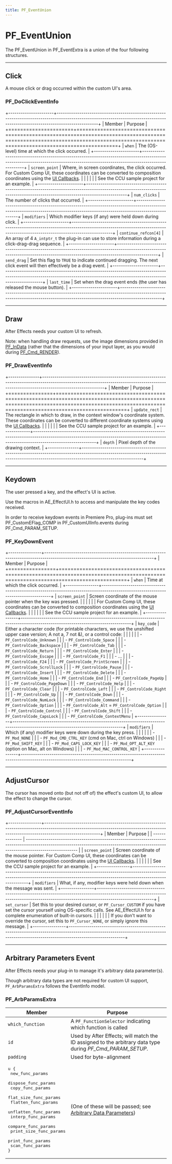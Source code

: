 ```yaml
---
title: PF_EventUnion
---
```


# PF_EventUnion

The PF_EventUnion in PF_EventExtra is a union of the four following structures.

---

## Click

A mouse click or drag occurred within the custom UI's area.

### PF_DoClickEventInfo

+----------------------+--------------------------------------------------------------------------------------------------------------------------------------------------------------------------------+
|        Member        |                                                                                    Purpose                                                                                     |
+======================+================================================================================================================================================================================+
| `when`               | The (OS-level) time at which the click occurred.                                                                                                                               |
+----------------------+--------------------------------------------------------------------------------------------------------------------------------------------------------------------------------+
| `screen_point`       | Where, in screen coordinates, the click occurred. For Custom Comp UI, these coordinates can be converted to composition coordinates using the [UI Callbacks](../ui-callbacks). |
|                      |                                                                                                                                                                                |
|                      | See the CCU sample project for an example.                                                                                                                                     |
+----------------------+--------------------------------------------------------------------------------------------------------------------------------------------------------------------------------+
| `num_clicks`         | The number of clicks that occurred.                                                                                                                                            |
+----------------------+--------------------------------------------------------------------------------------------------------------------------------------------------------------------------------+
| `modifiers`          | Which modifier keys (if any) were held down during click.                                                                                                                      |
+----------------------+--------------------------------------------------------------------------------------------------------------------------------------------------------------------------------+
| `continue_refcon[4]` | An array of 4 `A_intptr_t` the plug-in can use to store information during a click-drag-drag sequence.                                                                         |
+----------------------+--------------------------------------------------------------------------------------------------------------------------------------------------------------------------------+
| `send_drag`          | Set this flag to `TRUE` to indicate continued dragging. The next click event will then effectively be a drag event.                                                            |
+----------------------+--------------------------------------------------------------------------------------------------------------------------------------------------------------------------------+
| `last_time`          | Set when the drag event ends (the user has released the mouse button).                                                                                                         |
+----------------------+--------------------------------------------------------------------------------------------------------------------------------------------------------------------------------+

---

## Draw

After Effects needs your custom UI to refresh.

Note: when handling draw requests, use the image dimensions provided in [PF_InData](../../effect-basics/PF_InData) (rather that the dimensions of your input layer, as you would during [PF_Cmd_RENDER](../effect-basics/command-selectors.md#frame-selectors)).

### PF_DrawEventInfo

+---------------+------------------------------------------------------------------------------------------------------------------------------------------------------------------------------------------+
|    Member     |                                                                                         Purpose                                                                                          |
+===============+==========================================================================================================================================================================================+
| `update_rect` | The rectangle in which to draw, in the context window's coordinate system. These coordinates can be converted to different coordinate systems using the [UI Callbacks](../ui-callbacks). |
|               |                                                                                                                                                                                          |
|               | See the CCU sample project for an example.                                                                                                                                               |
+---------------+------------------------------------------------------------------------------------------------------------------------------------------------------------------------------------------+
| `depth`       | Pixel depth of the drawing context.                                                                                                                                                      |
+---------------+------------------------------------------------------------------------------------------------------------------------------------------------------------------------------------------+

---

## Keydown

The user pressed a key, and the effect's UI is active.

Use the macros in AE_EffectUI.h to access and manipulate the key codes received.

In order to receive keydown events in Premiere Pro, plug-ins must set PF_CustomEFlag_COMP in PF_CustomUIInfo.events during PF_Cmd_PARAM_SETUP.

### PF_KeyDownEvent

+----------------+-----------------------------------------------------------------------------------------------------------------------------------+
|     Member     |                                                              Purpose                                                              |
+================+===================================================================================================================================+
| `when`         | Time at which the click occurred.                                                                                                 |
+----------------+-----------------------------------------------------------------------------------------------------------------------------------+
| `screen_point` | Screen coordinate of the mouse pointer when the key was pressed.                                                                  |
|                |                                                                                                                                   |
|                | For Custom Comp UI, these coordinates can be converted to composition coordinates using the [UI Callbacks](../ui-callbacks).      |
|                |                                                                                                                                   |
|                | See the CCU sample project for an example.                                                                                        |
+----------------+-----------------------------------------------------------------------------------------------------------------------------------+
| `key_code`     | Either a character code (for printable characters, we use the unshifted upper case version; A not a, 7 not &), or a control code: |
|                |                                                                                                                                   |
|                | - `PF_ControlCode_Unknown`                                                                                                        |
|                | - `PF_ControlCode_Space`                                                                                                          |
|                | - `PF_ControlCode_Backspace`                                                                                                      |
|                | - `PF_ControlCode_Tab`                                                                                                            |
|                | - `PF_ControlCode_Return`                                                                                                         |
|                | - `PF_ControlCode_Enter`                                                                                                          |
|                | - `PF_ControlCode_Escape`                                                                                                         |
|                | - `PF_ControlCode_F1`                                                                                                             |
|                | - ...                                                                                                                             |
|                | - `PF_ControlCode_F24`                                                                                                            |
|                | - `PF_ControlCode_PrintScreen`                                                                                                    |
|                | - `PF_ControlCode_ScrollLock`                                                                                                     |
|                | - `PF_ControlCode_Pause`                                                                                                          |
|                | - `PF_ControlCode_Insert`                                                                                                         |
|                | - `PF_ControlCode_Delete`                                                                                                         |
|                | - `PF_ControlCode_Home`                                                                                                           |
|                | - `PF_ControlCode_End`                                                                                                            |
|                | - `PF_ControlCode_PageUp`                                                                                                         |
|                | - `PF_ControlCode_PageDown`                                                                                                       |
|                | - `PF_ControlCode_Help`                                                                                                           |
|                | - `PF_ControlCode_Clear`                                                                                                          |
|                | - `PF_ControlCode_Left`                                                                                                           |
|                | - `PF_ControlCode_Right`                                                                                                          |
|                | - `PF_ControlCode_Up`                                                                                                             |
|                | - `PF_ControlCode_Down`                                                                                                           |
|                | - `PF_ControlCode_NumLock`                                                                                                        |
|                | - `PF_ControlCode_Command`                                                                                                        |
|                | - `PF_ControlCode_Option`                                                                                                         |
|                | - `PF_ControlCode_Alt` = `PF_ControlCode_Option`                                                                                  |
|                | - `PF_ControlCode_Control`                                                                                                        |
|                | - `PF_ControlCode_Shift`                                                                                                          |
|                | - `PF_ControlCode_CapsLock`                                                                                                       |
|                | - `PF_ControlCode_ContextMenu`                                                                                                    |
+----------------+-----------------------------------------------------------------------------------------------------------------------------------+
| `modifiers`    | Which (if any) modifier keys were down during the key press.                                                                      |
|                |                                                                                                                                   |
|                | - `PF_Mod_NONE`                                                                                                                   |
|                | - `PF_Mod_CMD_CTRL_KEY` (cmd on Mac, ctrl on Windows)                                                                             |
|                | - `PF_Mod_SHIFT_KEY`                                                                                                              |
|                | - `PF_Mod_CAPS_LOCK_KEY`                                                                                                          |
|                | - `PF_Mod_OPT_ALT_KEY` (option on Mac, alt on Windows)                                                                            |
|                | - `PF_Mod_MAC_CONTROL_KEY`                                                                                                        |
+----------------+-----------------------------------------------------------------------------------------------------------------------------------+



---

## AdjustCursor

The cursor has moved onto (but not off of) the effect's custom UI, to allow the effect to change the cursor.

### PF_AdjustCursorEventInfo

+----------------+---------------------------------------------------------------------------------------------------------------------------------------------------------------------------------------+
| Member         | Purpose                                                                                                                                                                               |
| -------------- | ------------------------------------------------------------------------------------------------------------------------------------------------------------------------------------- |
| `screen_point` | Screen coordinate of the mouse pointer. For Custom Comp UI, these coordinates can be converted to composition coordinates using the [UI Callbacks](../ui-callbacks).                  |
|                |                                                                                                                                                                                       |
|                | See the CCU sample project for an example.                                                                                                                                            |
+----------------+---------------------------------------------------------------------------------------------------------------------------------------------------------------------------------------+
| `modifiers`    | What, if any, modifier keys were held down when the message was sent.                                                                                                                 |
+----------------+---------------------------------------------------------------------------------------------------------------------------------------------------------------------------------------+
| `set_cursor`   | Set this to your desired cursor, or `PF_Cursor_CUSTOM` if you have set the cursor yourself using OS-specific calls. See AE_EffectUI.h for a complete enumeration of built-in cursors. |
|                |                                                                                                                                                                                       |
|                | If you don't want to override the cursor, set this to `PF_Cursor_NONE`, or simply ignore this message.                                                                                |
+----------------+---------------------------------------------------------------------------------------------------------------------------------------------------------------------------------------+

---

## Arbitrary Parameters Event

After Effects needs your plug-in to manage it's arbitrary data parameter(s).

Though arbitrary data types are not required for custom UI support, `PF_ArbParamsExtra` follows the EventInfo model.

### PF_ArbParamsExtra

|                                                                                                                                                         Member                                                                                                                                                          |                                                    Purpose                                                     |
| ----------------------------------------------------------------------------------------------------------------------------------------------------------------------------------------------------------------------------------------------------------------------------------------------------------------------- | -------------------------------------------------------------------------------------------------------------- |
| `which_function`                                                                                                                                                                                                                                                                                                        | A `PF_FunctionSelector` indicating which function is called                                                    |
| `id`                                                                                                                                                                                                                                                                                                                    | Used by After Effects; will match the ID assigned to the arbitrary data type during *PF_Cmd_PARAM_SETUP*.      |
| `padding`                                                                                                                                                                                                                                                                                                               | Used for byte-alignment                                                                                        |
| <pre lang="cpp">u {<br/>  new_func_params<br/>  dispose_func_params<br/>  copy_func_params<br/>  flat_size_func_params<br/>  flatten_func_params<br/>  unflatten_func_params<br/>  interp_func_params<br/>  compare_func_params<br/>  print_size_func_params<br/>  print_func_params<br/>  scan_func_params<br/>}</pre> | (One of these will be passed; see [Arbitrary Data Parameters](../../effect-details/arbitrary-data-parameters)) |
